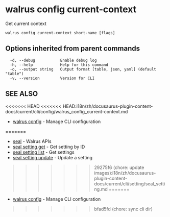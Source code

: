 # walrus config current-context

Get current context

```
walrus config current-context short-name [flags]
```

## Options inherited from parent commands

```
  -d, --debug           Enable debug log
  -h, --help            Help for this command
  -o, --output string   Output format [table, json, yaml] (default "table")
  -v, --version         Version for CLI
```

## SEE ALSO

<<<<<<< HEAD
<<<<<<< HEAD:i18n/zh/docusaurus-plugin-content-docs/current/cli/config/walrus_config_current-context.md
* [walrus config](walrus_config)	 - Manage CLI configuration

=======
- [seal](../seal) - Walrus APIs
- [seal setting get](seal_setting_get) - Get setting by ID
- [seal setting list](seal_setting_list) - Get settings
- [seal setting update](seal_setting_update) - Update a setting
>>>>>>> 29275f6 (chore: update  images):i18n/zh/docusaurus-plugin-content-docs/current/cli/setting/seal_setting.md
=======
* [walrus config](walrus_config)	 - Manage CLI configuration

>>>>>>> bfad5fd (chore: sync cli dir)
